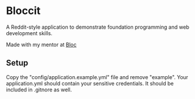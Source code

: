# Bloccit

A Reddit-style application to demonstrate foundation programming and web development skills.

Made with my mentor at [Bloc](http://bloc.io)


## Setup
Copy the "config/application.example.yml" file and remove "example". Your application.yml should contain your sensitive credentials. It should be included in .gitnore as well.
